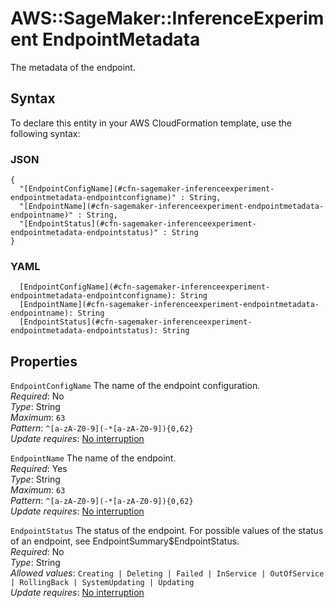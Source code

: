 # AWS::SageMaker::InferenceExperiment EndpointMetadata<a name="aws-properties-sagemaker-inferenceexperiment-endpointmetadata"></a>

The metadata of the endpoint\.

## Syntax<a name="aws-properties-sagemaker-inferenceexperiment-endpointmetadata-syntax"></a>

To declare this entity in your AWS CloudFormation template, use the following syntax:

### JSON<a name="aws-properties-sagemaker-inferenceexperiment-endpointmetadata-syntax.json"></a>

```
{
  "[EndpointConfigName](#cfn-sagemaker-inferenceexperiment-endpointmetadata-endpointconfigname)" : String,
  "[EndpointName](#cfn-sagemaker-inferenceexperiment-endpointmetadata-endpointname)" : String,
  "[EndpointStatus](#cfn-sagemaker-inferenceexperiment-endpointmetadata-endpointstatus)" : String
}
```

### YAML<a name="aws-properties-sagemaker-inferenceexperiment-endpointmetadata-syntax.yaml"></a>

```
  [EndpointConfigName](#cfn-sagemaker-inferenceexperiment-endpointmetadata-endpointconfigname): String
  [EndpointName](#cfn-sagemaker-inferenceexperiment-endpointmetadata-endpointname): String
  [EndpointStatus](#cfn-sagemaker-inferenceexperiment-endpointmetadata-endpointstatus): String
```

## Properties<a name="aws-properties-sagemaker-inferenceexperiment-endpointmetadata-properties"></a>

`EndpointConfigName`  <a name="cfn-sagemaker-inferenceexperiment-endpointmetadata-endpointconfigname"></a>
The name of the endpoint configuration\.  
*Required*: No  
*Type*: String  
*Maximum*: `63`  
*Pattern*: `^[a-zA-Z0-9](-*[a-zA-Z0-9]){0,62}`  
*Update requires*: [No interruption](https://docs.aws.amazon.com/AWSCloudFormation/latest/UserGuide/using-cfn-updating-stacks-update-behaviors.html#update-no-interrupt)

`EndpointName`  <a name="cfn-sagemaker-inferenceexperiment-endpointmetadata-endpointname"></a>
The name of the endpoint\.  
*Required*: Yes  
*Type*: String  
*Maximum*: `63`  
*Pattern*: `^[a-zA-Z0-9](-*[a-zA-Z0-9]){0,62}`  
*Update requires*: [No interruption](https://docs.aws.amazon.com/AWSCloudFormation/latest/UserGuide/using-cfn-updating-stacks-update-behaviors.html#update-no-interrupt)

`EndpointStatus`  <a name="cfn-sagemaker-inferenceexperiment-endpointmetadata-endpointstatus"></a>
 The status of the endpoint\. For possible values of the status of an endpoint, see EndpointSummary$EndpointStatus\.   
*Required*: No  
*Type*: String  
*Allowed values*: `Creating | Deleting | Failed | InService | OutOfService | RollingBack | SystemUpdating | Updating`  
*Update requires*: [No interruption](https://docs.aws.amazon.com/AWSCloudFormation/latest/UserGuide/using-cfn-updating-stacks-update-behaviors.html#update-no-interrupt)